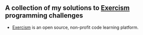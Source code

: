 ## A collection of my solutions to [Exercism](https://exercism.org/) programming challenges

- [Exercism](https://exercism.org/) is an open source, non-profit code learning platform.
